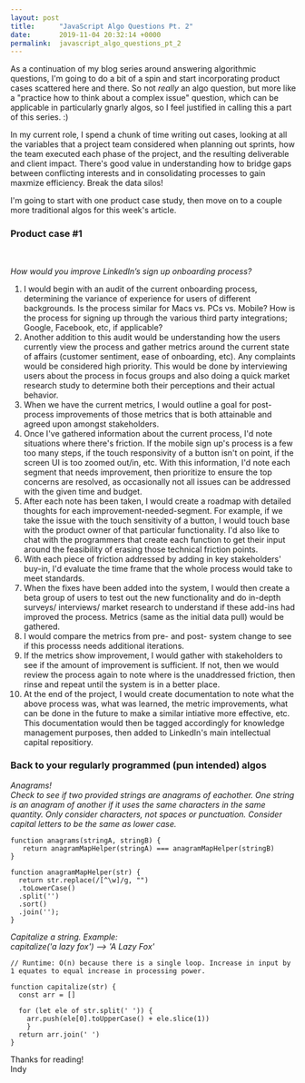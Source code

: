 ```yaml
---
layout: post
title:      "JavaScript Algo Questions Pt. 2"
date:       2019-11-04 20:32:14 +0000
permalink:  javascript_algo_questions_pt_2
---
```



As a continuation of my blog series around answering algorithmic questions, I'm going to do a bit of a spin and start incorporating product cases scattered here and there. So not *really* an algo question, but more like a "practice how to think about a complex issue" question, which can be applicable in particularly gnarly algos, so I feel justified in calling this a part of this series. :) 

In my current role, I spend a chunk of time writing out cases, looking at all the variables that a project team considered when planning out sprints, how the team executed each phase of the project, and the resulting deliverable and client impact. There's good value in understanding how to bridge gaps between conflicting interests and in consolidating processes to gain maxmize efficiency. Break the data silos! 

I'm going to start with one product case study, then move on to a couple more traditional algos for this week's article. 


### Product case #1

<br>

*How would you improve LinkedIn’s sign up onboarding process?*

1. I would begin with an audit of the current onboarding process, determining the variance of experience for users of different backgrounds. Is the process similar for Macs vs. PCs vs. Mobile? How is the process for signing up through the various third party integrations; Google, Facebook, etc, if applicable?
2. Another addition to this audit would be understanding how the users currently view the process and gather metrics around the current state of affairs (customer sentiment, ease of onboarding, etc). Any complaints would be considered high priority. This would be done by interviewing users about the process in focus groups and also doing a quick market research study to determine both their perceptions and their actual behavior. 
3. When we have the current metrics, I would outline a goal for post-process improvements of those metrics that is both attainable and agreed upon amongst stakeholders. 
4. Once I've gathered information about the current process, I'd note situations where there's friction. If the mobile sign up's process is a few too many steps, if the touch responsivity of a button isn't on point, if the screen UI is too zoomed out/in, etc. With this information, I'd note each segment that needs improvement, then prioritize to ensure the top concerns are resolved, as occasionally not all issues can be addressed with the given time and budget. 
5. After each note has been taken, I would create a roadmap with detailed thoughts for each improvement-needed-segment. For example, if we take the issue with the touch sensitivity of a button, I would touch base with the product owner of that particular functionality. I'd also like to chat with the programmers that create each function to get their input around the feasibility of erasing those technical friction points. 
6. With each piece of friction addressed by adding in key stakeholders' buy-in, I'd evaluate the time frame that the whole process would take to meet standards. 
7. When the fixes have been added into the system, I would then create a beta group of users to test out the new functionality and do in-depth surveys/ interviews/ market research to understand if these add-ins had improved the process. Metrics (same as the initial data pull) would be gathered.
8. I would compare the metrics from pre- and post- system change to see if this processs needs additional iterations. 
9. If the metrics show improvement, I would gather with stakeholders to see if the amount of improvement is sufficient. If not, then we would review the process again to note where is the unaddressed friction, then rinse and repeat until the system is in a better place.
10. At the end of the project, I would create documentation to note what the above process was, what was learned, the metric improvements, what can be done in the future to make a similar intiative more effective, etc. This documentation would then be tagged accordingly for knowledge management purposes, then added to LinkedIn's main intellectual capital repositiory. 


### Back to your regularly programmed (pun intended) algos


*Anagrams!<br>
Check to see if two provided strings are anagrams of eachother. One string is an anagram of another if it uses the same characters in the same quantity. Only consider characters, not spaces or punctuation. Consider capital letters to be the same as lower case.*

```
function anagrams(stringA, stringB) {
   return anagramMapHelper(stringA) === anagramMapHelper(stringB)
}

function anagramMapHelper(str) {
  return str.replace(/[^\w]/g, "")
  .toLowerCase()
  .split('')
  .sort()
  .join('');
}
```


*Capitalize a string. Example: <br>
capitalize('a lazy fox') --> 'A Lazy Fox'*

```
// Runtime: O(n) because there is a single loop. Increase in input by 1 equates to equal increase in processing power. 

function capitalize(str) {
  const arr = []

  for (let ele of str.split(' ')) {
    arr.push(ele[0].toUpperCase() + ele.slice(1))
    }
  return arr.join(' ')
}

```




Thanks for reading!<br>
Indy 

